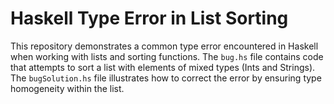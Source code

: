 # Haskell Type Error in List Sorting

This repository demonstrates a common type error encountered in Haskell when working with lists and sorting functions.  The `bug.hs` file contains code that attempts to sort a list with elements of mixed types (Ints and Strings). The `bugSolution.hs` file illustrates how to correct the error by ensuring type homogeneity within the list.